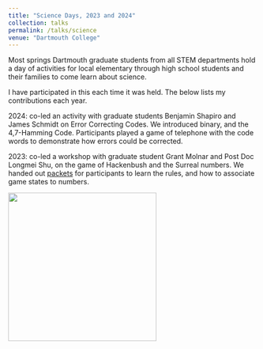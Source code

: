 ```yaml
---
title: "Science Days, 2023 and 2024"
collection: talks
permalink: /talks/science
venue: "Dartmouth College"
---
```


Most springs Dartmouth graduate students from all STEM departments hold a day of activities for local elementary through high school students and their families to come learn about science. 

I have participated in this each time it was held. The below lists my contributions each year.  

2024: co-led an activity with graduate students Benjamin Shapiro and James Schmidt on Error Correcting Codes. We introduced binary, and the 4,7-Hamming Code. Participants played a game of telephone with the code words to demonstrate how errors could be corrected. 

2023: co-led a workshop with graduate student Grant Molnar and Post Doc Longmei Shu, on the game of Hackenbush and the Surreal numbers. We handed out <a href='https://bmdart.github.io/bmintz.github.io//files/hackenbush-handout_science-day-2023.pdf'>packets</a> for participants to learn the rules, and how to associate game states to numbers. 

<img src='https://bmdart.github.io/bmintz.github.io//images/hackenbush-game.png' style='height:300px;'> 
